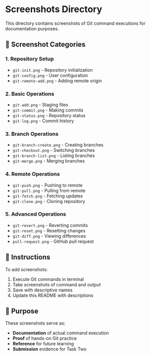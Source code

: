 # Screenshots Directory

This directory contains screenshots of Git command executions for documentation purposes.

## 📸 Screenshot Categories

### 1. Repository Setup
- `git-init.png` - Repository initialization
- `git-config.png` - User configuration
- `git-remote-add.png` - Adding remote origin

### 2. Basic Operations
- `git-add.png` - Staging files
- `git-commit.png` - Making commits
- `git-status.png` - Repository status
- `git-log.png` - Commit history

### 3. Branch Operations
- `git-branch-create.png` - Creating branches
- `git-checkout.png` - Switching branches
- `git-branch-list.png` - Listing branches
- `git-merge.png` - Merging branches

### 4. Remote Operations
- `git-push.png` - Pushing to remote
- `git-pull.png` - Pulling from remote
- `git-fetch.png` - Fetching updates
- `git-clone.png` - Cloning repository

### 5. Advanced Operations
- `git-revert.png` - Reverting commits
- `git-reset.png` - Resetting changes
- `git-diff.png` - Viewing differences
- `pull-request.png` - GitHub pull request

## 📝 Instructions

To add screenshots:
1. Execute Git commands in terminal
2. Take screenshots of command and output
3. Save with descriptive names
4. Update this README with descriptions

## 🎯 Purpose

These screenshots serve as:
- **Documentation** of actual command execution
- **Proof** of hands-on Git practice
- **Reference** for future learning
- **Submission** evidence for Task Two